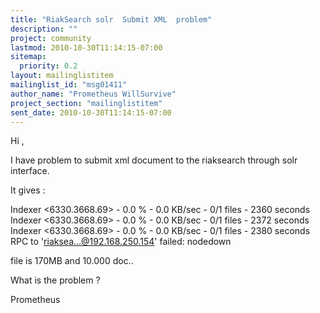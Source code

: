 ```yaml
---
title: "RiakSearch solr  Submit XML  problem"
description: ""
project: community
lastmod: 2010-10-30T11:14:15-07:00
sitemap:
  priority: 0.2
layout: mailinglistitem
mailinglist_id: "msg01411"
author_name: "Prometheus WillSurvive"
project_section: "mailinglistitem"
sent_date: 2010-10-30T11:14:15-07:00
---
```



Hi ,

I have problem to submit xml document to the riaksearch through solr 
interface. 

It gives :

Indexer &lt;6330.3668.69&gt; - 0.0 % - 0.0 KB/sec - 0/1 files - 2360 seconds
Indexer &lt;6330.3668.69&gt; - 0.0 % - 0.0 KB/sec - 0/1 files - 2372 seconds
Indexer &lt;6330.3668.69&gt; - 0.0 % - 0.0 KB/sec - 0/1 files - 2380 seconds
RPC to 'riaksea...@192.168.250.154' failed: nodedown

file is 170MB and 10.000 doc.. 

What is the problem ? 

Prometheus

